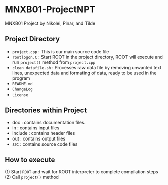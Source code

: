 
# MNXB01-ProjectNPT
MNXB01 Project by Nikolei, Pinar, and Tilde

## Project Directory

- `project.cpp`       : This is our main source code file
- `rootlogon.C`       : Start ROOT in the project directory, ROOT will execute and run `project()` method from `project.cpp`
- `clean_datafile.sh` : Processes raw data file by removing unwanted text lines, unexpected data and formating of data, ready to be used in the program
- `README.md`
- `ChangeLog`
- `License`

## Directories within Project
- doc     : contains documentation files
- in      : contains input files
- include : contains header files
- out     : contains output files
- src     : contains source code files

## How to execute
(1) Start `ROOT` and wait for ROOT interpreter to complete compilation steps
(2) Call `project()` method
